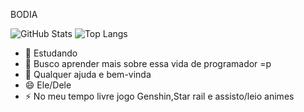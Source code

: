 BODIA

![GitHub Stats](https://github-readme-stats.vercel.app/api?username=JowMagic&theme=transparent&bg_color=000&border_color=30A3DC&show_icons=true&icon_color=30A3DC&title_color=E94D5F&text_color=FFF)
![Top Langs](https://github-readme-stats-git-masterrstaa-rickstaa.vercel.app/api/top-langs/?username=JowMagic&layout=compact&bg_color=000&border_color=30A3DC&title_color=E94D5F&text_color=FFF)

- 🔭 Estudando
- 🌱 Busco aprender mais sobre essa vida de programador =p
- 🤔 Qualquer ajuda e bem-vinda
- 😄 Ele/Dele
- ⚡ No meu tempo livre jogo Genshin,Star rail e assisto/leio animes

